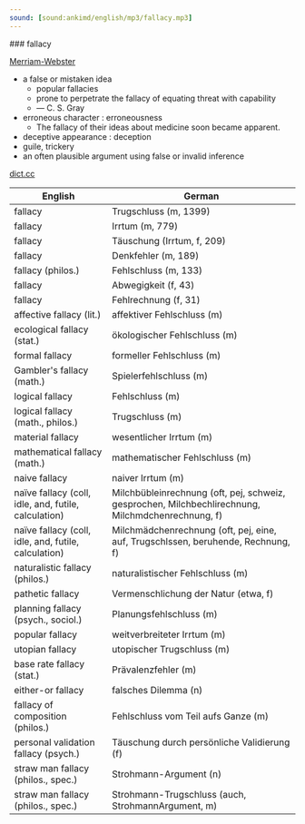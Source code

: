 ```yaml
---
sound: [sound:ankimd/english/mp3/fallacy.mp3]
---
```


\### fallacy

[Merriam-Webster](https://www.merriam-webster.com/dictionary/fallacy)

- a false or mistaken idea
    - popular fallacies
    - prone to perpetrate the fallacy of equating threat with capability
    - — C. S. Gray
- erroneous character : erroneousness
    - The fallacy of their ideas about medicine soon became apparent.
- deceptive appearance : deception
- guile, trickery
- an often plausible argument using false or invalid inference

[dict.cc](https://www.dict.cc/fallacy)

| English        | German       |
| -------------- | ------------ |
| fallacy | Trugschluss (m, 1399) |
| fallacy | Irrtum (m, 779) |
| fallacy | Täuschung (Irrtum, f, 209) |
| fallacy | Denkfehler (m, 189) |
| fallacy (philos.) | Fehlschluss (m, 133) |
| fallacy | Abwegigkeit (f, 43) |
| fallacy | Fehlrechnung (f, 31) |
| affective fallacy (lit.) | affektiver Fehlschluss (m) |
| ecological fallacy (stat.) | ökologischer Fehlschluss (m) |
| formal fallacy | formeller Fehlschluss (m) |
| Gambler's fallacy (math.) | Spielerfehlschluss (m) |
| logical fallacy | Fehlschluss (m) |
| logical fallacy (math., philos.) | Trugschluss (m) |
| material fallacy | wesentlicher Irrtum (m) |
| mathematical fallacy (math.) | mathematischer Fehlschluss (m) |
| naive fallacy | naiver Irrtum (m) |
| naïve fallacy (coll, idle, and, futile, calculation) | Milchbübleinrechnung (oft, pej, schweiz, gesprochen, Milchbechlirechnung, Milchmdchenrechnung, f) |
| naïve fallacy (coll, idle, and, futile, calculation) | Milchmädchenrechnung (oft, pej, eine, auf, Trugschlssen, beruhende, Rechnung, f) |
| naturalistic fallacy (philos.) | naturalistischer Fehlschluss (m) |
| pathetic fallacy | Vermenschlichung der Natur (etwa, f) |
| planning fallacy (psych., sociol.) | Planungsfehlschluss (m) |
| popular fallacy | weitverbreiteter Irrtum (m) |
| utopian fallacy | utopischer Trugschluss (m) |
| base rate fallacy (stat.) | Prävalenzfehler (m) |
| either-or fallacy | falsches Dilemma (n) |
| fallacy of composition (philos.) | Fehlschluss vom Teil aufs Ganze (m) |
| personal validation fallacy (psych.) | Täuschung durch persönliche Validierung (f) |
| straw man fallacy (philos., spec.) | Strohmann-Argument (n) |
| straw man fallacy (philos., spec.) | Strohmann-Trugschluss (auch, StrohmannArgument, m) |
